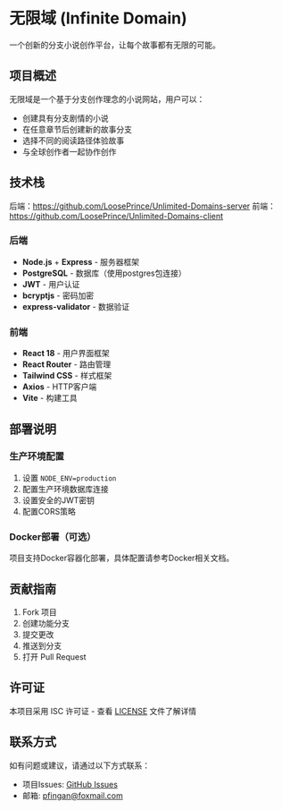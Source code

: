 # 无限域 (Infinite Domain)

一个创新的分支小说创作平台，让每个故事都有无限的可能。

## 项目概述

无限域是一个基于分支创作理念的小说网站，用户可以：
- 创建具有分支剧情的小说
- 在任意章节后创建新的故事分支
- 选择不同的阅读路径体验故事
- 与全球创作者一起协作创作

## 技术栈

后端：https://github.com/LoosePrince/Unlimited-Domains-server
前端：https://github.com/LoosePrince/Unlimited-Domains-client

### 后端
- **Node.js** + **Express** - 服务器框架
- **PostgreSQL** - 数据库（使用postgres包连接）
- **JWT** - 用户认证
- **bcryptjs** - 密码加密
- **express-validator** - 数据验证

### 前端
- **React 18** - 用户界面框架
- **React Router** - 路由管理
- **Tailwind CSS** - 样式框架
- **Axios** - HTTP客户端
- **Vite** - 构建工具


## 部署说明

### 生产环境配置
1. 设置 `NODE_ENV=production`
2. 配置生产环境数据库连接
3. 设置安全的JWT密钥
4. 配置CORS策略

### Docker部署（可选）
项目支持Docker容器化部署，具体配置请参考Docker相关文档。

## 贡献指南

1. Fork 项目
2. 创建功能分支
3. 提交更改
4. 推送到分支
5. 打开 Pull Request

## 许可证

本项目采用 ISC 许可证 - 查看 [LICENSE](LICENSE) 文件了解详情

## 联系方式

如有问题或建议，请通过以下方式联系：
- 项目Issues: [GitHub Issues](https://github.com/LoosePrince/Unlimited-Domains-client/issues)
- 邮箱: pfingan@foxmail.com